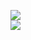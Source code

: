 [![](https://img.shields.io/badge/Made%20With-Github%20Spray-lightgrey.svg?style=for-the-badge&logo=github)](https://github.com/Annihil/github-spray#25308)  
[![](https://i.imgur.com/2DrTn0Z.gif)](https://github.com/Annihil/github-spray)